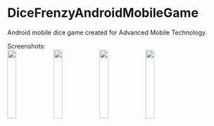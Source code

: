 # DiceFrenzyAndroidMobileGame
Android mobile dice game created for Advanced Mobile Technology.

Screenshots: <br/>
<img src="https://github.com/conor-clyde/DiceFrenzyAndroidMobileGame/assets/91070226/9335a9a2-d909-49cc-b5ce-e661e40107f8" width=20%>
<img src="https://github.com/conor-clyde/DiceFrenzyAndroidMobileGame/assets/91070226/8ae4ec30-f4b7-4f1e-8cd9-6c48cefd68a7" width=20%>
<img src="https://github.com/conor-clyde/DiceFrenzyAndroidMobileGame/assets/91070226/97ac32dd-b39f-4ec9-b444-bf0f0fe6af61" width=20%>
<img src="https://github.com/conor-clyde/DiceFrenzyAndroidMobileGame/assets/91070226/f568aa4c-5d0a-4be8-b709-e97e69e58c46" width=20%>
